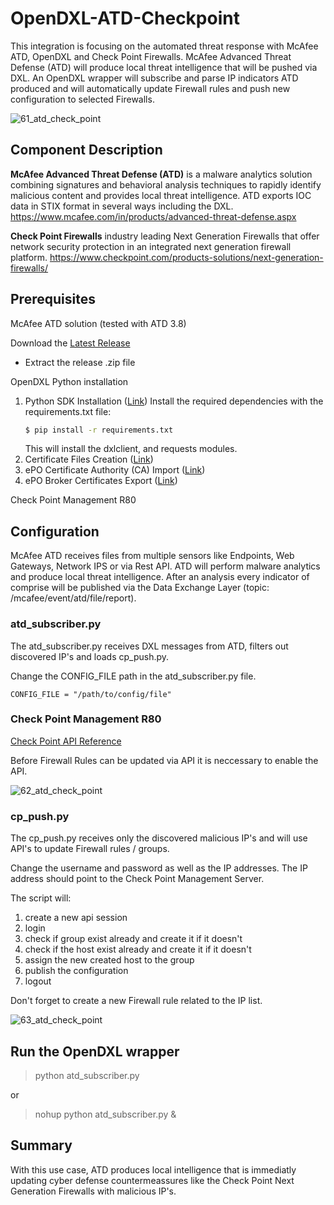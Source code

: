 # OpenDXL-ATD-Checkpoint
This integration is focusing on the automated threat response with McAfee ATD, OpenDXL and Check Point Firewalls.
McAfee Advanced Threat Defense (ATD) will produce local threat intelligence that will be pushed via DXL. An OpenDXL wrapper will 
subscribe and parse IP indicators ATD produced and will automatically update Firewall rules and push new configuration to selected Firewalls.

![61_atd_check_point](https://cloud.githubusercontent.com/assets/25227268/25074725/8f6e1b9c-2302-11e7-84d4-2315f8683e79.PNG)

## Component Description

**McAfee Advanced Threat Defense (ATD)** is a malware analytics solution combining signatures and behavioral analysis techniques to rapidly 
identify malicious content and provides local threat intelligence. ATD exports IOC data in STIX format in several ways including the DXL.
https://www.mcafee.com/in/products/advanced-threat-defense.aspx

**Check Point Firewalls** industry leading Next Generation Firewalls that offer network security protection in an integrated 
next generation firewall platform. https://www.checkpoint.com/products-solutions/next-generation-firewalls/

## Prerequisites
McAfee ATD solution (tested with ATD 3.8)

Download the [Latest Release](https://github.com/vkrish-mcafee/OpenDXL-ATD-Checkpoint/releases)
* Extract the release .zip file

OpenDXL Python installation
1. Python SDK Installation ([Link](https://opendxl.github.io/opendxl-client-python/pydoc/installation.html))
    Install the required dependencies with the requirements.txt file:
    ```sh
    $ pip install -r requirements.txt
    ```
    This will install the dxlclient, and requests modules.    
2. Certificate Files Creation ([Link](https://opendxl.github.io/opendxl-client-python/pydoc/certcreation.html))
3. ePO Certificate Authority (CA) Import ([Link](https://opendxl.github.io/opendxl-client-python/pydoc/epocaimport.html))
4. ePO Broker Certificates Export ([Link](https://opendxl.github.io/opendxl-client-python/pydoc/epobrokercertsexport.html))

Check Point Management R80

## Configuration
McAfee ATD receives files from multiple sensors like Endpoints, Web Gateways, Network IPS or via Rest API. 
ATD will perform malware analytics and produce local threat intelligence. After an analysis every indicator of comprise will be published 
via the Data Exchange Layer (topic: /mcafee/event/atd/file/report). 

### atd_subscriber.py
The atd_subscriber.py receives DXL messages from ATD, filters out discovered IP's and loads cp_push.py.

Change the CONFIG_FILE path in the atd_subscriber.py file.

`CONFIG_FILE = "/path/to/config/file"`

### Check Point Management R80
[Check Point API Reference](https://sc1.checkpoint.com/documents/R80/APIs/#introduction)

Before Firewall Rules can be updated via API it is neccessary to enable the API.

![62_atd_check_point](https://cloud.githubusercontent.com/assets/25227268/25074760/b58a7572-2303-11e7-973b-25e1dddbf93c.PNG)

### cp_push.py
The cp_push.py receives only the discovered malicious IP's and will use API's to update Firewall rules / groups.

Change the username and password as well as the IP addresses. The IP address should point to the Check Point Management Server.

The script will:

1. create a new api session 
2. login
3. check if group exist already and create it if it doesn't
4. check if the host exist already and create it if it doesn't
5. assign the new created host to the group
6. publish the configuration
7. logout

Don't forget to create a new Firewall rule related to the IP list.

![63_atd_check_point](https://cloud.githubusercontent.com/assets/25227268/25074798/102db6f0-2305-11e7-838b-674c8babcdad.PNG)

## Run the OpenDXL wrapper
> python atd_subscriber.py

or

> nohup python atd_subscriber.py &

## Summary
With this use case, ATD produces local intelligence that is immediatly updating cyber defense countermeassures like the 
Check Point Next Generation Firewalls with malicious IP's.
